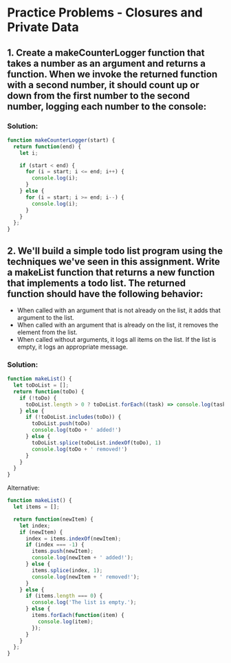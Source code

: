 # Practice Problems - Closures and Private Data

## 1. Create a makeCounterLogger function that takes a number as an argument and returns a function. When we invoke the returned function with a second number, it should count up or down from the first number to the second number, logging each number to the console:

### Solution:
```js
function makeCounterLogger(start) {
  return function(end) {
    let i;

    if (start < end) {
      for (i = start; i <= end; i++) {
        console.log(i);
      }
    } else {
      for (i = start; i >= end; i--) {
        console.log(i);
      }
    }
  };
}
```

## 2. We'll build a simple todo list program using the techniques we've seen in this assignment. Write a makeList function that returns a new function that implements a todo list. The returned function should have the following behavior:
- When called with an argument that is not already on the list, it adds that argument to the list.
- When called with an argument that is already on the list, it removes the element from the list.
- When called without arguments, it logs all items on the list. If the list is empty, it logs an appropriate message.

### Solution:
```js
function makeList() {
  let toDoList = [];
  return function(toDo) {
    if (!toDo) {
      toDoList.length > 0 ? toDoList.forEach((task) => console.log(task)) : console.log('The list is empty.');
    } else {
      if (!toDoList.includes(toDo)) {
        toDoList.push(toDo)
        console.log(toDo + ' added!')
      } else {
        toDoList.splice(toDoList.indexOf(toDo), 1)
        console.log(toDo + ' removed!')
      }
    }
  }
}
```

Alternative:
```js
function makeList() {
  let items = [];

  return function(newItem) {
    let index;
    if (newItem) {
      index = items.indexOf(newItem);
      if (index === -1) {
        items.push(newItem);
        console.log(newItem + ' added!');
      } else {
        items.splice(index, 1);
        console.log(newItem + ' removed!');
      }
    } else {
      if (items.length === 0) {
        console.log('The list is empty.');
      } else {
        items.forEach(function(item) {
          console.log(item);
        });
      }
    }
  };
}
```